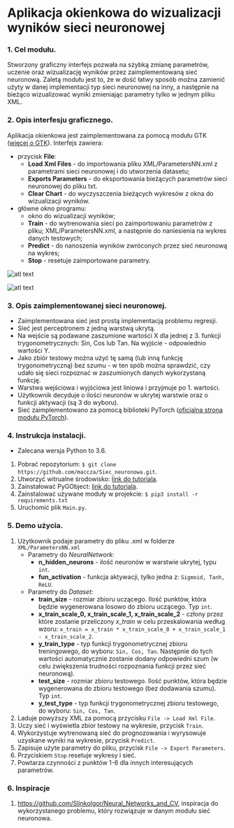 Aplikacja okienkowa do wizualizacji wyników sieci neuronowej
======
### 1. Cel modułu.
Stworzony graficzny interfejs pozwała na szybką zmianę parametrów, uczenie oraz wizualizację wyników przez zaimplementowaną sieć neuronową. Zaletą modułu jest to, że w dość łatwy sposób można zamienić użyty w danej implementacji typ sieci neuronowej na inny, a następnie na bieżąco wizualizować wyniki zmieniając parametry tylko w jednym pliku XML.
### 2. Opis interfesju graficznego.
Aplikacja okienkowa jest zaimplementowana za pomocą modułu GTK ([więcej o GTK](https://www.gtk.org/)). 
Interfejs zawiera:
- przycisk **File**:
    - **Load Xml Files** - do importowania pliku XML/ParametersNN.xml z parametrami sieci neuronowej i do utworzenia datasetu;
    - **Exports Parameters** - do eksportowania bieżących parametrów sieci neuronowej do pliku txt.
    - **Clear Chart** - do wyczyszczenia bieżących wykresów z okna do wizualizacji wyników.
- główne okno programu:
    - okno do wizualizacji wyników;
    - **Train** - do wytrenowania sieci po zaimportowaniu parametrów z pliku; XML/ParametersNN.xml, a następnie do naniesienia na wykres danych testowych;
    - **Predict** - do nanoszenia wyników zwróconych przez sieć neuronową na wykres;
    - **Stop** - resetuje zaimportowane parametry.


![atl text](https://i.imgur.com/jnUSEWh.png "Rys. 1. Interfejs graficzny.")

![atl text](https://i.imgur.com/YHasoMn.png "Rys. 2. Interfejs graficzny.")

### 3. Opis zaimplementowanej sieci neuronowej.
- Zaimplementowana sieć jest prostą implementacją problemu regresji. 
- Sieć jest perceptronem z jedną warstwą ukrytą. 
- Na wejście są podawane zaszumione wartości X dla jednej z 3. funkcji trygonometrycznych: Sin, Cos lub Tan. Na wyjście - odpowiednio wartości Y.
- Jako zbiór testowy można użyć tę samą (lub inną funkcję trygonometryczną) bez szumu - w ten spób można sprawdzić, czy udało się sieci rozpoznać w zaszumionych danych wykorzystaną funkcję.
- Warstwa wejściowa i wyjściowa jest liniowa i przyjmuje po 1. wartości.
- Użytkownik decyduje o ilości neuronów w ukrytej warstwie oraz o funkcji aktywacji (są 3 do wyboru).
- Sieć zaimplementowano za pomocą biblioteki PyTorch ([oficjalna strona modułu PyTorch](https://pytorch.org/)).

### 4. Instrukcja instalacji. 
- Zalecana wersja Python to 3.6.
1. Pobrać repozytorium: `$ git clone https://github.com/maccza/Siec_neuronowa.git`.
2. Utworzyć witrualne środowisko: [link do tutoriala](https://python101.readthedocs.io/pl/latest/env/tools.html).
3. Zainstałować PyGObject: [link do tutoriala](https://pygobject.readthedocs.io/en/latest/getting_started.html).
4. Zainstalować używane moduły w projekcie: `$ pip3 install -r requirements.txt`
5. Uruchomić plik `Main.py`.

### 5. Demo użycia.
1. Użytkownik podaje parametry do pliku .xml w folderze `XML/ParametersNN.xml`
    - Parametry do *NeuralNetwork*:
        - **n_hidden_neurons** - ilość neuronów w warstwie ukrytej, typu `int`.
        - **fun_activation** - funkcja aktywacji, tylko jedna z: `Sigmoid, Tanh, ReLU`.
    - Parametry do *Dataset*:
        - **train_size** - rozmiar zbioru uczącego. Ilość punktów, która będzie wygenerowana losowo do zbioru uczącego. Typ `int`.
        - **x_train_scale_0, x_train_scale_1, x_train_scale_2** - człony przez które zostanie przeliczony *x_train* w celu przeskalowania według wzoru: `x_train = x_train * x_train_scale_0 + x_train_scale_1 - x_train_scale_2`.
        - **y_train_type** - typ funkcji trygonometrycznej zbioru treningowego, do wyboru: `Sin, Cos, Tan`. Następnie do tych wartości automatycznie zostanie dodany odpowiedni szum (w celu zwiększenia trudności rozpoznania funkcji przez sieć neuronową).
        - **test_size** - rozmiar zbioru testowego. Ilość punktów, która będzie wygenerowana do zbioru testowego (bez dodawania szumu). Typ `int`.
       - **y_test_type** - typ funkcji trygonometrycznej zbioru testowego, do wyboru: `Sin, Cos, Tan`.
2. Laduje powyższy XML za pomocą przycisku `File -> Load Xml File`.
3. Uczy sieć i wyświetla zbior testowy na wykresie, przycisk `Train`.
4. Wykorzystuje wytrenowaną sieć do prognozowania i wyrysowuje uzyskane wyniki na wykresie, przycisk `Predict`.
5. Zapisuje użyte parametry do pliku, przycisk `File -> Export Parameters`.
6. Przyciskiem `Stop` resetuje wykresy i sieć.
7. Powtarza czynności z punktów 1-6 dla innych interesujących parametrów.

### 6. Inspiracje
1. https://github.com/SlinkoIgor/Neural_Networks_and_CV, inspiracja do wykorzystanego problemu, który rozwiązuje w danym modułu sieć neuronowa.

